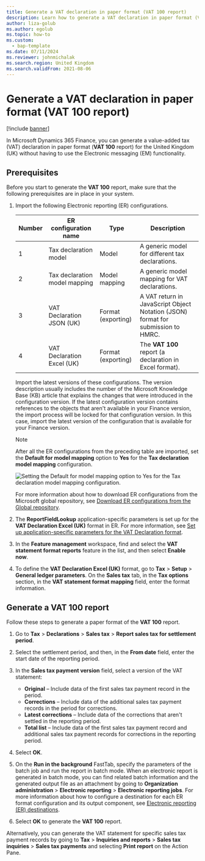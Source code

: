 ```yaml
---
title: Generate a VAT declaration in paper format (VAT 100 report)
description: Learn how to generate a VAT declaration in paper format (VAT 100 report) for the United Kingdom (UK), including prerequisites.
author: liza-golub
ms.author: egolub
ms.topic: how-to
ms.custom: 
  - bap-template
ms.date: 07/11/2024
ms.reviewer: johnmichalak
ms.search.region: United Kingdom
ms.search.validFrom: 2021-08-06
---
```


# Generate a VAT declaration in paper format (VAT 100 report)

[!include [banner](../../includes/banner.md)]

In Microsoft Dynamics 365 Finance, you can generate a value-added tax (VAT) declaration in paper format (**VAT 100** report) for the United Kingdom (UK) without having to use the Electronic messaging (EM) functionality.

## Prerequisites

Before you start to generate the **VAT 100** report, make sure that the following prerequisites are in place in your system.

1. Import the following Electronic reporting (ER) configurations.

    | Number | ER configuration name | Type | Description |
    |--------|-----------------------|------|-------------|
    | 1      | Tax declaration model | Model | A generic model for different tax declarations. |
    | 2      | Tax declaration model mapping | Model mapping | A generic model mapping for VAT declarations. |
    | 3      | VAT Declaration JSON (UK)  | Format (exporting) | A VAT return in JavaScript Object Notation (JSON) format for submission to HMRC. |
    | 4      | VAT Declaration Excel (UK) | Format (exporting) | The **VAT 100** report (a declaration in Excel format). |

    Import the latest versions of these configurations. The version description usually includes the number of the Microsoft Knowledge Base (KB) article that explains the changes that were introduced in the configuration version. If the latest configuration version contains references to the objects that aren't available in your Finance version, the import process will be locked for that configuration version. In this case, import the latest version of the configuration that is available for your Finance version.

    > [!NOTE]
    > After all the ER configurations from the preceding table are imported, set the **Default for model mapping** option to **Yes** for the **Tax declaration model mapping** configuration.
    >
    > ![Setting the Default for model mapping option to Yes for the Tax declaration model mapping configuration.](../media/emea-gbr-default-for-model-mapping-parameter.png)

    For more information about how to download ER configurations from the Microsoft global repository, see [Download ER configurations from the Global repository](../../../fin-ops-core/dev-itpro/analytics/er-download-configurations-global-repo.md).

2. The **ReportFieldLookup** application-specific parameters is set up for the **VAT Declaration Excel (UK)** format in ER. For more information, see [Set up application-specific parameters for the VAT Declaration format](emea-gbr-mtd-vat-integration-setup.md#declaration).
3. In the **Feature management** workspace, find and select the **VAT statement format reports** feature in the list, and then select **Enable now**.
4. To define the **VAT Declaration Excel (UK)** format, go to **Tax** \> **Setup** \> **General ledger parameters**. On the **Sales tax** tab, in the **Tax options** section, in the **VAT statement format mapping** field, enter the format information.

## Generate a VAT 100 report

Follow these steps to generate a paper format of the **VAT 100** report.

1. Go to **Tax** \> **Declarations** \> **Sales tax** \> **Report sales tax for settlement period**.
2. Select the settlement period, and then, in the **From date** field, enter the start date of the reporting period.
3. In the **Sales tax payment version** field, select a version of the VAT statement:

    - **Original** – Include data of the first sales tax payment record in the period.
    - **Corrections** – Include data of the additional sales tax payment records in the period for corrections.
    - **Latest corrections** – Include data of the corrections that aren't settled in the reporting period.
    - **Total list** – Include data of the first sales tax payment record and additional sales tax payment records for corrections in the reporting period.

4. Select **OK**.
5. On the **Run in the background** FastTab, specify the parameters of the batch job and run the report in batch mode. When an electronic report is generated in batch mode, you can find related batch information and the generated output file as an attachment by going to **Organization administration** \> **Electronic reporting** \> **Electronic reporting jobs**. For more information about how to configure a destination for each ER format configuration and its output component, see [Electronic reporting (ER) destinations](../../../fin-ops-core/dev-itpro/analytics/electronic-reporting-destinations.md).
6. Select **OK** to generate the **VAT 100** report.

Alternatively, you can generate the VAT statement for specific sales tax payment records by going to **Tax** \> **Inquiries and reports** \> **Sales tax inquiries** \> **Sales tax payments** and selecting **Print report** on the Action Pane.
